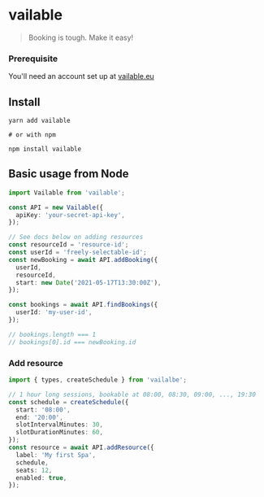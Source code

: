 # vailable

> Booking is tough. Make it easy!

### Prerequisite

You'll need an account set up at [vailable.eu](https://vailable.eu)

## Install

```
yarn add vailable

# or with npm

npm install vailable
```

## Basic usage from Node

```ts
import Vailable from 'vailable';

const API = new Vailable({
  apiKey: 'your-secret-api-key',
});

// See docs below on adding resources
const resourceId = 'resource-id';
const userId = 'freely-selectable-id';
const newBooking = await API.addBooking({
  userId,
  resourceId,
  start: new Date('2021-05-17T13:30:00Z'),
});

const bookings = await API.findBookings({
  userId: 'my-user-id',
});

// bookings.length === 1
// bookings[0].id === newBooking.id
```

### Add resource

```ts
import { types, createSchedule } from 'vailalbe';

// 1 hour long sessions, bookable at 08:00, 08:30, 09:00, ..., 19:30
const schedule = createSchedule({
  start: '08:00',
  end: '20:00',
  slotIntervalMinutes: 30,
  slotDurationMinutes: 60,
});
const resource = await API.addResource({
  label: 'My first Spa',
  schedule,
  seats: 12,
  enabled: true,
});
```
